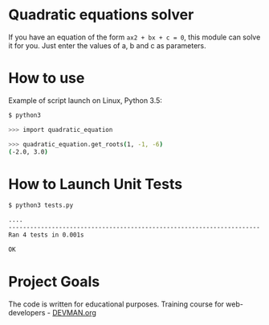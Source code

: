 # Quadratic equations solver

If you have an equation of the form `ax2 + bx + c = 0`, this module can solve it for you.
Just enter the values of a, b and c as parameters.

# How to use

Example of script launch on Linux, Python 3.5:

```bash
$ python3

>>> import quadratic_equation 

>>> quadratic_equation.get_roots(1, -1, -6) 
(-2.0, 3.0)
```

# How to Launch Unit Tests

```bash
$ python3 tests.py

....
----------------------------------------------------------------------
Ran 4 tests in 0.001s

OK
```


# Project Goals

The code is written for educational purposes. Training course for web-developers - [DEVMAN.org](https://devman.org)


